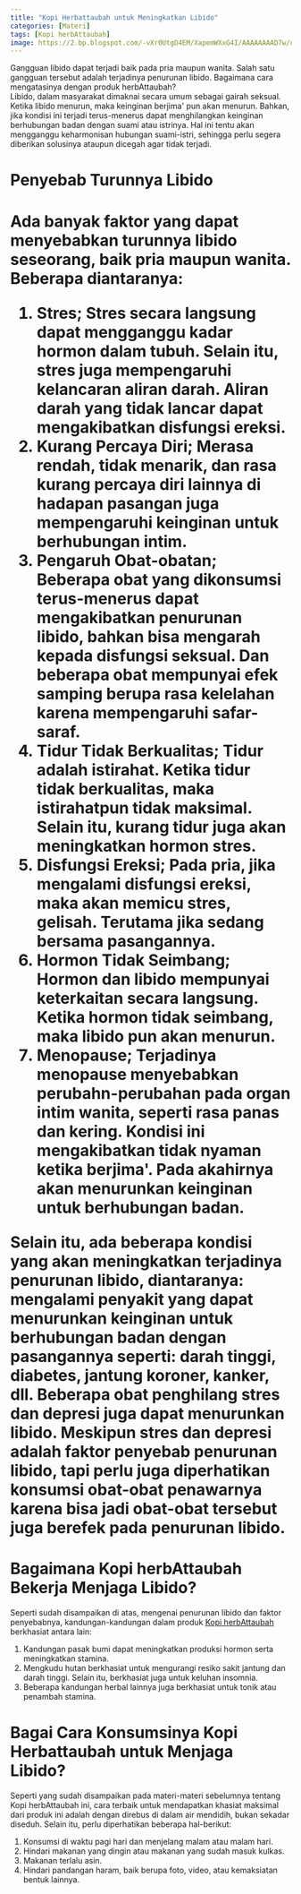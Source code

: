 ```yaml
---
title: "Kopi Herbattaubah untuk Meningkatkan Libido"
categories: [Materi]
tags: [Kopi herbAttaubah]
image: https://2.bp.blogspot.com/-vXr0UtgD4EM/XapemWXxG4I/AAAAAAAAD7w/oY48NRYfV00S70gxrtGLF2ERXczKeR9zwCKgBGAsYHg/s1600/201910-mho-kopi-herbattaubah-libido.png
---
```


<div>Gangguan libido dapat terjadi baik pada pria maupun wanita. Salah satu gangguan tersebut adalah terjadinya penurunan libido. Bagaimana cara mengatasinya dengan produk herbAttaubah?</div>

<div>Libido, dalam masyarakat dimaknai secara umum sebagai gairah seksual. Ketika libido menurun, maka keinginan berjima' pun akan menurun. Bahkan, jika kondisi ini terjadi terus-menerus dapat menghilangkan keinginan berhubungan badan dengan suami atau istrinya. Hal ini tentu akan mengganggu keharmonisan hubungan suami-istri, sehingga perlu segera diberikan solusinya ataupun dicegah agar tidak terjadi.

<h1>Penyebab Turunnya Libido<h1>

<div>Ada banyak faktor yang dapat menyebabkan turunnya libido seseorang, baik pria maupun wanita. Beberapa diantaranya:</div>

<ol><li>Stres; Stres secara langsung dapat mengganggu kadar hormon dalam tubuh. Selain itu, stres juga mempengaruhi kelancaran aliran darah. Aliran darah yang tidak lancar dapat mengakibatkan disfungsi ereksi.</li>
<li>Kurang Percaya Diri; Merasa rendah, tidak menarik, dan rasa kurang percaya diri lainnya di hadapan pasangan juga mempengaruhi keinginan untuk berhubungan intim.</li>
<li>Pengaruh Obat-obatan; Beberapa obat yang dikonsumsi terus-menerus dapat mengakibatkan penurunan libido, bahkan bisa mengarah kepada disfungsi seksual. Dan beberapa obat mempunyai efek samping berupa rasa kelelahan karena mempengaruhi safar-saraf.</li>
<li>Tidur Tidak Berkualitas; Tidur adalah istirahat. Ketika tidur tidak berkualitas, maka istirahatpun tidak maksimal. Selain itu, kurang  tidur juga akan meningkatkan hormon stres.</li>
<li>Disfungsi Ereksi; Pada pria, jika mengalami disfungsi ereksi, maka akan memicu stres, gelisah. Terutama jika sedang bersama pasangannya.</li>
<li>Hormon Tidak Seimbang; Hormon dan libido mempunyai keterkaitan secara langsung. Ketika hormon tidak seimbang, maka libido pun akan menurun.</li>
<li>Menopause; Terjadinya menopause menyebabkan perubahn-perubahan pada organ intim wanita, seperti rasa panas dan kering. Kondisi ini mengakibatkan tidak nyaman ketika berjima'. Pada akahirnya akan menurunkan keinginan untuk berhubungan badan.</li></ol>

<div>Selain itu, ada beberapa kondisi yang akan meningkatkan terjadinya penurunan libido, diantaranya: mengalami penyakit yang dapat menurunkan keinginan untuk berhubungan badan dengan pasangannya seperti: darah tinggi, diabetes, jantung koroner, kanker, dll. Beberapa obat penghilang stres dan depresi juga dapat menurunkan libido. Meskipun stres dan depresi adalah faktor penyebab penurunan libido, tapi perlu juga diperhatikan konsumsi obat-obat penawarnya karena bisa jadi obat-obat tersebut juga berefek pada penurunan libido.</div>

<h1>Bagaimana Kopi herbAttaubah Bekerja Menjaga Libido?</h1>

<div>Seperti sudah disampaikan di atas, mengenai penurunan libido dan faktor penyebabnya, kandungan-kandungan dalam produk <a href="/posts/kopi-herbattaubah-mav" title="Kopi herbAttaubah">Kopi herbAttaubah</a> berkhasiat antara lain:</div>

<ol><li>Kandungan pasak bumi dapat meningkatkan produksi hormon serta meningkatkan stamina.</li>
<li>Mengkudu hutan berkhasiat untuk mengurangi resiko sakit jantung dan darah tinggi. Selain itu, berkhasiat juga untuk keluhan insomnia.</li>
<li>Beberapa kandungan herbal lainnya juga berkhasiat untuk tonik atau penambah stamina.</li></ol>

<h1>Bagai Cara Konsumsinya Kopi Herbattaubah untuk Menjaga Libido?</h1>

<div>Seperti yang sudah disampaikan pada materi-materi sebelumnya tentang Kopi herbAttaubah ini, cara terbaik untuk mendapatkan khasiat maksimal dari produk ini adalah dengan direbus di dalam air mendidih, bukan sekadar diseduh. Selain itu, perlu diperhatikan beberapa hal-berikut:</div>

<ol><li>Konsumsi di waktu pagi hari dan menjelang malam atau malam hari.</li>
<li>Hindari makanan yang dingin atau makanan yang sudah masuk kulkas.</li>
<li>Makanan terlalu asin.</li>
<li>Hindari pandangan haram, baik berupa foto, video, atau kemaksiatan bentuk lainnya.</li></ol>